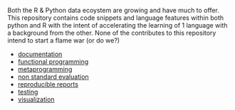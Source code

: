 Both the R & Python data ecoystem are growing and have much to offer. 
This repository contains code snippets and language features within both python and R 
with the intent of accelerating the learning of 1 language with a background from the other. 
None of the contributes to this repository intend to start a flame war (or do we?)

* [documentation](./documentation)
* [functional programming](./functional_programming)
* [metaprogramming](./meta_programming)
* [non standard evaluation](./non_standard_evaluation)
* [reproducible reports](./reproducible_reports)
* [testing](./testing)
* [visualization](./visualization)
